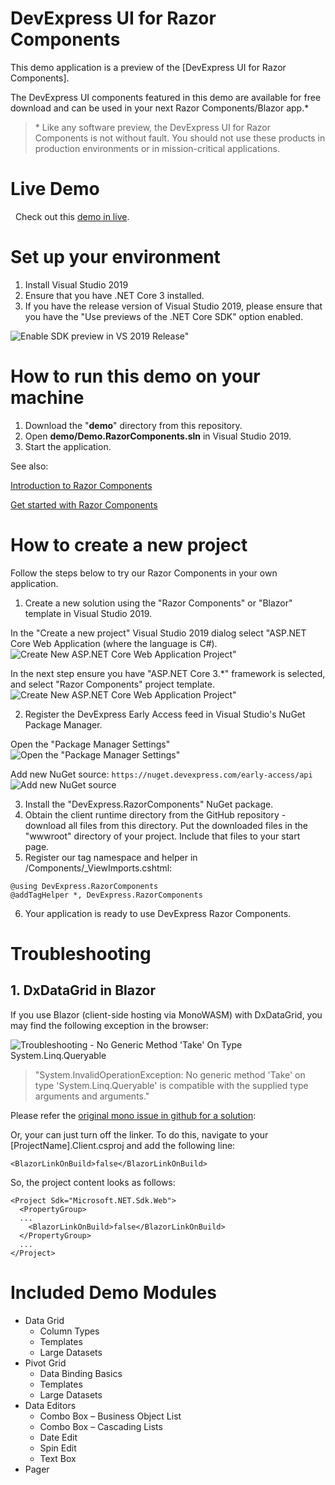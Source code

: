 # DevExpress UI for Razor Components

This demo application is a preview of the [DevExpress UI for Razor Components].

The DevExpress UI components featured in this demo are available for free download and can be used in your next Razor Components/Blazor app.* 

> \* Like any software preview, the DevExpress UI for Razor Components is not without fault. You should not use these products in production environments or in mission-critical applications.

# Live Demo
 
Check out this [demo in live](https://demos.devexpress.com/razor-components/).

# Set up your environment

1. Install Visual Studio 2019
2. Ensure that you have .NET Core 3 installed.
3. If you have the release version of Visual Studio 2019, please ensure that you have the "Use previews of the .NET Core SDK" option enabled.

![Enable SDK preview in VS 2019 Release"](https://raw.githubusercontent.com/DevExpress/RazorComponents/master/media/VS2019Release-EnablePreviewSDK.png)

# How to run this demo on your machine

1. Download the "**demo**" directory from this repository.
2. Open **demo/Demo.RazorComponents.sln** in Visual Studio 2019.
3. Start the application.

See also: 

[Introduction to Razor Components](https://docs.microsoft.com/aspnet/core/razor-components/?view=aspnetcore-3.0)

[Get started with Razor Components](https://docs.microsoft.com/ru-ru/aspnet/core/razor-components/get-started?view=aspnetcore-3.0&tabs=visual-studio)

# How to create a new project

Follow the steps below to try our Razor Components in your own application. 

1. Create a new solution using the "Razor Components" or "Blazor" template in Visual Studio 2019.

In the "Create a new project" Visual Studio 2019 dialog select "ASP.NET Core Web Application (where the language is C#).
![Create New ASP.NET Core Web Application Project"](https://raw.githubusercontent.com/DevExpress/RazorComponents/master/media/VisualStudio2019CreateNewProject_AspNetCoreWebApp.png)

In the next step ensure you have "ASP.NET Core 3.*" framework is selected, and select "Razor Components" project template.
![Create New ASP.NET Core Web Application Project"](https://raw.githubusercontent.com/DevExpress/RazorComponents/master/media/VisualStudio2019CreateNewProject_RazorComponents.png)

2. Register the DevExpress Early Access feed in Visual Studio's NuGet Package Manager.

Open the "Package Manager Settings"
![Open the "Package Manager Settings"](https://raw.githubusercontent.com/DevExpress/RazorComponents/master/media/NuGetPackageManagerSettings.png)

Add new NuGet source:
```https://nuget.devexpress.com/early-access/api```
![Add new NuGet source](https://raw.githubusercontent.com/DevExpress/RazorComponents/master/media/DevExpressEarlyAccessNuGetSource.png)

3. Install the "DevExpress.RazorComponents" NuGet package.
4. Obtain the client runtime directory from the GitHub repository - download all files from this directory. Put the downloaded files in the "wwwroot" directory of your project. Include that files to your start page.
5. Register our tag namespace and helper in /Components/_ViewImports.cshtml: 
```
@using DevExpress.RazorComponents
@addTagHelper *, DevExpress.RazorComponents
```
6. Your application is ready to use DevExpress Razor Components.

# Troubleshooting

## 1. DxDataGrid in Blazor

If you use Blazor (client-side hosting via MonoWASM) with DxDataGrid, you may find the following exception in the browser:

![Troubleshooting - No Generic Method 'Take' On Type System.Linq.Queryable](https://raw.githubusercontent.com/DevExpress/RazorComponents/master/media/Troubleshooting-NoGenericMethodTakeOnTypeSystemLinqQueryable.png)

> "System.InvalidOperationException: No generic method 'Take' on type 'System.Linq.Queryable' is compatible with the supplied type arguments and arguments."

Please refer the [original mono issue in github for a solution](https://github.com/mono/mono/issues/12917#issuecomment-462925005):

Or, your can just turn off the linker. To do this, navigate to your [ProjectName].Client.csproj and add the following line:

```
<BlazorLinkOnBuild>false</BlazorLinkOnBuild>
```

So, the project content looks as follows:

```
<Project Sdk="Microsoft.NET.Sdk.Web">
  <PropertyGroup>
  ...
    <BlazorLinkOnBuild>false</BlazorLinkOnBuild>
  </PropertyGroup>
  ...
</Project>
```

# Included Demo Modules


* Data Grid
  * Column Types
  * Templates
  * Large Datasets
* Pivot Grid
  * Data Binding Basics
  * Templates
  * Large Datasets
* Data Editors
  * Combo Box – Business Object List
  * Combo Box – Cascading Lists
  * Date Edit
  * Spin Edit
  * Text Box
* Pager



